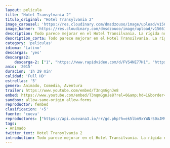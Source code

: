 ```yaml
---
layout: pelicula
title: "Hotel Transylvania 2"
titulo_original: "Hotel Transylvania 2"
image_carousel: 'https://res.cloudinary.com/dmsdzouoo/image/upload/v1566183397/tranmsylvani2-min_pnjabl.jpg'
image_banner: 'https://res.cloudinary.com/dmsdzouoo/image/upload/v1566183399/hotel-transylvania-2-min_xa5aaa.jpg'
description: Todo parece mejorar en el Hotel Transilvania. La rígida norma establecida por Drácula de “sólo para monstruos” se ha suprimido y se aceptan también huéspedes humanos. Lo que preocupa al conde es que que su adorable nieto Dennis, medio humano y medio vampiro, no dé señal alguna de vampirismo. Aprovechando que Mavis ha ido a visitar a sus suegros humanos, Drácula recluta a sus amigos Frank, Murray, Wayne y Griffin para hacer que Dennis pase por un campamento de entrenamiento de monstruos. Lo que ignoran es que Vlad, el gruñón padre de Drácula, está a punto de llegar al hotel. Y cuando descubra que su bisnieto no es de sangre pura y que los humanos pueden frecuentar el establecimiento las cosas se complicarán. Secuela de Hotel Transilvania (2012).
description_corta: Todo parece mejorar en el Hotel Transilvania. La rígida norma establecida por Drácula de “sólo para monstruos” se ha suprimido y se aceptan también huéspedes humanos. Lo que preocupa al conde es que que su adorable nieto Dennis, medio humano y medio vampiro, no dé señal alguna de..
category: 'peliculas'
idioma: 'Latino'
descargas: 'yes'
descargas2:
    descarga-2: ["1", "https://www.rapidvideo.com/d/FVS4NE77H1", "https://www.google.com/s2/favicons?domain=www.rapidvideo.com","RapidVideo","https://res.cloudinary.com/imbriitneysam/image/upload/v1541473684/mexico.png", "Latino", "Full HD"]
anio: '2015'
duracion: '1h 29 min'
calidad: 'Full HD'
estrellas: '5'
genero: Animado, Comedia, Aventura
trailer: https://www.youtube.com/embed/T3nqmGgnJe8
embed: https://www.youtube.com/embed/T3nqmGgnJe8?rel=0&amp;hd=1&border=0&wmode=opaque&enablejsapi=1&modestbranding=1&controls=1&showinfo=1
sandbox: allow-same-origin allow-forms
reproductor: fembed
clasificacion: '+5'
fuente: 'cueva'
reproductores: ["https://api.cuevana3.io/rr/gd.php?h=ek5lbm9xYWNrS0xJMVp5b21KREk0dFBLbjVkaHhkRGdrOG1jbnBpUnhhS1Z0b3RsWnJHbzRxKzdxSFo4bE5XL3FhV2JtbmFXMGJ2RnhZMXJmYTJzbzV1U3FadVkyUT09"]
tags:
- Animado
twitter_text: Hotel Transylvania 2
introduction: Todo parece mejorar en el Hotel Transilvania. La rígida norma establecida por Drácula de “sólo para monstruos” se ha suprimido y se aceptan también huéspedes humanos. Lo que preocupa al conde es que que su adorable nieto Dennis, medio humano y medio vampiro, no dé señal alguna de..
---
```












